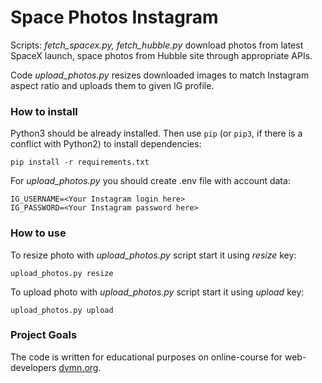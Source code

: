 # Space Photos Instagram

Scripts:
*fetch_spacex.py,
fetch_hubble.py*
download photos from latest SpaceX launch, space photos from Hubble site through appropriate APIs. 

Code *upload_photos.py* resizes downloaded images to match Instagram aspect ratio and uploads them to given IG profile.

### How to install

Python3 should be already installed. 
Then use `pip` (or `pip3`, if there is a conflict with Python2) to install dependencies:
```
pip install -r requirements.txt
```

For *upload_photos.py* you should create .env file with account data:
```
IG_USERNAME=<Your Instagram login here>
IG_PASSWORD=<Your Instagram password here>
``` 

### How to use

To resize photo with *upload_photos.py* script start it using *resize* key:
```
upload_photos.py resize
``` 
To upload photo with *upload_photos.py* script start it using *upload* key:
```
upload_photos.py upload
``` 

### Project Goals

The code is written for educational purposes on online-course for web-developers [dvmn.org](https://dvmn.org/).
